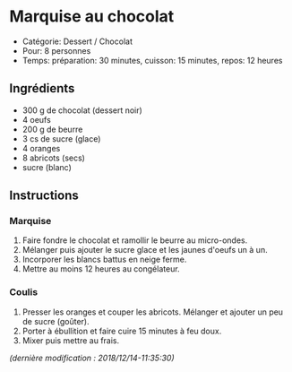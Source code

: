 # Marquise au chocolat

* Catégorie: Dessert / Chocolat
* Pour: 8 personnes
* Temps: préparation: 30 minutes, cuisson: 15 minutes, repos: 12 heures

## Ingrédients
* 300 g de chocolat (dessert noir)
* 4 oeufs
* 200 g de beurre
* 3 cs de sucre (glace)
* 4 oranges
* 8 abricots (secs)
* sucre (blanc)

## Instructions

### Marquise
1. Faire fondre le chocolat et ramollir le beurre au micro-ondes.
1. Mélanger puis ajouter le sucre glace et les jaunes d'oeufs un à un.
1. Incorporer les blancs battus en neige ferme.
1. Mettre au moins 12 heures au congélateur.

### Coulis
1. Presser les oranges et couper les abricots. Mélanger et ajouter un peu de sucre (goûter).
1. Porter à ébullition et faire cuire 15 minutes à feu doux.
1. Mixer puis mettre au frais.

_(dernière modification : 2018/12/14-11:35:30)_
